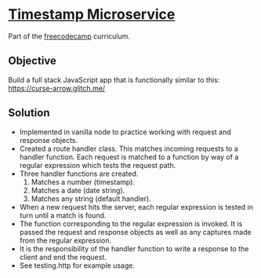 # [Timestamp Microservice](https://learn.freecodecamp.org/apis-and-microservices/apis-and-microservices-projects/timestamp-microservice)

Part of the [freecodecamp](https://www.freecodecamp.com) curriculum.

## Objective

Build a full stack JavaScript app that is functionally similar to this: https://curse-arrow.glitch.me/

## Solution

- Implemented in vanilla node to practice working with request and response objects.
- Created a route handler class. This matches incoming requests to a handler function. Each request is matched to a function by way of a regular expression which tests the request path.
- Three handler functions are created.
  1.  Matches a number (timestamp).
  2.  Matches a date (date string).
  3.  Matches any string (default handler).
- When a new request hits the server, each regular expression is tested in turn until a match is found.
- The function corresponding to the regular expression is invoked. It is passed the request and response objects as well as any captures made from the regular expression.
- It is the responsibility of the handler function to write a response to the client and end the request.
- See testing.http for example usage.
